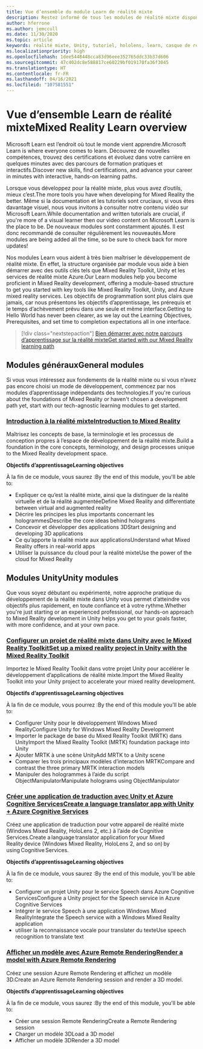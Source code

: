 ```yaml
---
title: Vue d’ensemble du module Learn de réalité mixte
description: Restez informé de tous les modules de réalité mixte disponibles qui sont hébergés sur la plateforme Microsoft Learn.
author: hferrone
ms.author: jemccull
ms.date: 11/30/2020
ms.topic: article
keywords: réalité mixte, Unity, tutoriel, hololens, learn, casque de réalité mixte, casque windows mixed reality, casque de réalité virtuelle, qu’est-ce que la réalité virtuelle, qu’est-ce que la réalité augmentée, MRTK, mixed reality toolkit, traduction linguistique, Azure, Azure Cognitive Services, Microsoft Learn
ms.localizationpriority: high
ms.openlocfilehash: 1dee5448448cca83d96eee352765ddc33b37d606
ms.sourcegitcommit: 47c402dc8e588817ce60229bf019170fa36f3045
ms.translationtype: HT
ms.contentlocale: fr-FR
ms.lasthandoff: 04/16/2021
ms.locfileid: "107581551"
---
```

# <a name="mixed-reality-learn-overview"></a><span data-ttu-id="a6f1f-104">Vue d’ensemble Learn de réalité mixte</span><span class="sxs-lookup"><span data-stu-id="a6f1f-104">Mixed Reality Learn overview</span></span>

<span data-ttu-id="a6f1f-105">Microsoft Learn est l’endroit où tout le monde vient apprendre.</span><span class="sxs-lookup"><span data-stu-id="a6f1f-105">Microsoft Learn is where everyone comes to learn.</span></span> <span data-ttu-id="a6f1f-106">Découvrez de nouvelles compétences, trouvez des certifications et évoluez dans votre carrière en quelques minutes avec des parcours de formation pratiques et interactifs.</span><span class="sxs-lookup"><span data-stu-id="a6f1f-106">Discover new skills, find certifications, and advance your career in minutes with interactive, hands-on learning paths.</span></span> 

<span data-ttu-id="a6f1f-107">Lorsque vous développez pour la réalité mixte, plus vous avez d’outils, mieux c’est.</span><span class="sxs-lookup"><span data-stu-id="a6f1f-107">The more tools you have when developing for Mixed Reality the better.</span></span> <span data-ttu-id="a6f1f-108">Même si la documentation et les tutoriels sont cruciaux, si vous êtes davantage visuel, nous vous invitons à consulter notre contenu vidéo sur Microsoft Learn.</span><span class="sxs-lookup"><span data-stu-id="a6f1f-108">While documentation and written tutorials are crucial, if you're more of a visual learner then our video content on Microsoft Learn is the place to be.</span></span> <span data-ttu-id="a6f1f-109">De nouveaux modules sont constamment ajoutés. Il est donc recommandé de consulter régulièrement les nouveautés.</span><span class="sxs-lookup"><span data-stu-id="a6f1f-109">More modules are being added all the time, so be sure to check back for more updates!</span></span>

<span data-ttu-id="a6f1f-110">Nos modules Learn vous aident à très bien maîtriser le développement de réalité mixte. En effet, la structure organisée par module vous aide à bien démarrer avec des outils clés tels que Mixed Reality Toolkit, Unity et les services de réalité mixte Azure.</span><span class="sxs-lookup"><span data-stu-id="a6f1f-110">Our Learn modules help you become proficient in Mixed Reality development, offering a module-based structure to get you started with key tools like Mixed Reality Toolkit, Unity, and Azure mixed reality services.</span></span> <span data-ttu-id="a6f1f-111">Les objectifs de programmation sont plus clairs que jamais, car nous présentons les objectifs d’apprentissage, les prérequis et le temps d’achèvement prévu dans une seule et même interface.</span><span class="sxs-lookup"><span data-stu-id="a6f1f-111">Getting to Hello World has never been clearer, as we lay out the Learning Objectives, Prerequisites, and set time to completion expectations all in one interface.</span></span> 

> [!div class="nextstepaction"]
> [<span data-ttu-id="a6f1f-112">Bien démarrer avec notre parcours d’apprentissage sur la réalité mixte</span><span class="sxs-lookup"><span data-stu-id="a6f1f-112">Get started with our Mixed Reality learning path</span></span>](https://docs.microsoft.com/learn/browse/?terms=mixed%20reality)

## <a name="general-modules"></a><span data-ttu-id="a6f1f-113">Modules généraux</span><span class="sxs-lookup"><span data-stu-id="a6f1f-113">General modules</span></span>

<span data-ttu-id="a6f1f-114">Si vous vous intéressez aux fondements de la réalité mixte ou si vous n’avez pas encore choisi un mode de développement, commencez par nos modules d’apprentissage indépendants des technologies.</span><span class="sxs-lookup"><span data-stu-id="a6f1f-114">If you're curious about the foundations of Mixed Reality or haven't chosen a development path yet, start with our tech-agnostic learning modules to get started.</span></span>

### <a name="introduction-to-mixed-reality"></a>[<span data-ttu-id="a6f1f-115">Introduction à la réalité mixte</span><span class="sxs-lookup"><span data-stu-id="a6f1f-115">Introduction to Mixed Reality</span></span>](/learn/modules/intro-to-mixed-reality/)

<span data-ttu-id="a6f1f-116">Maîtrisez les concepts de base, la terminologie et les processus de conception propres à l’espace de développement de la réalité mixte.</span><span class="sxs-lookup"><span data-stu-id="a6f1f-116">Build a foundation in the core concepts, terminology, and design processes unique to the Mixed Reality development space.</span></span>

<span data-ttu-id="a6f1f-117">**Objectifs d’apprentissage**</span><span class="sxs-lookup"><span data-stu-id="a6f1f-117">**Learning objectives**</span></span>

<span data-ttu-id="a6f1f-118">À la fin de ce module, vous saurez :</span><span class="sxs-lookup"><span data-stu-id="a6f1f-118">By the end of this module, you'll be able to:</span></span>

* <span data-ttu-id="a6f1f-119">Expliquer ce qu’est la réalité mixte, ainsi que la distinguer de la réalité virtuelle et de la réalité augmentée</span><span class="sxs-lookup"><span data-stu-id="a6f1f-119">Define Mixed Reality and differentiate between virtual and augmented reality</span></span>
* <span data-ttu-id="a6f1f-120">Décrire les principes les plus importants concernant les hologrammes</span><span class="sxs-lookup"><span data-stu-id="a6f1f-120">Describe the core ideas behind holograms</span></span>
* <span data-ttu-id="a6f1f-121">Concevoir et développer des applications 3D</span><span class="sxs-lookup"><span data-stu-id="a6f1f-121">Start designing and developing 3D applications</span></span>
* <span data-ttu-id="a6f1f-122">Ce qu’apporte la réalité mixte aux applications</span><span class="sxs-lookup"><span data-stu-id="a6f1f-122">Understand what Mixed Reality offers in real-world apps</span></span>
* <span data-ttu-id="a6f1f-123">Utiliser la puissance du cloud pour la réalité mixte</span><span class="sxs-lookup"><span data-stu-id="a6f1f-123">Use the power of the cloud for Mixed Reality</span></span>

## <a name="unity-modules"></a><span data-ttu-id="a6f1f-124">Modules Unity</span><span class="sxs-lookup"><span data-stu-id="a6f1f-124">Unity modules</span></span>

<span data-ttu-id="a6f1f-125">Que vous soyez débutant ou expérimenté, notre approche pratique du développement de la réalité mixte dans Unity vous permet d’atteindre vos objectifs plus rapidement, en toute confiance et à votre rythme.</span><span class="sxs-lookup"><span data-stu-id="a6f1f-125">Whether you're just starting or an experienced professional, our hands-on approach to Mixed Reality development in Unity helps you get to your goals faster, with more confidence, and at your own pace.</span></span>

### <a name="set-up-a-mixed-reality-project-in-unity-with-the-mixed-reality-toolkit"></a>[<span data-ttu-id="a6f1f-126">Configurer un projet de réalité mixte dans Unity avec le Mixed Reality Toolkit</span><span class="sxs-lookup"><span data-stu-id="a6f1f-126">Set up a mixed reality project in Unity with the Mixed Reality Toolkit</span></span>](/learn/modules/mixed-reality-toolkit-project-unity/)

<span data-ttu-id="a6f1f-127">Importez le Mixed Reality Toolkit dans votre projet Unity pour accélérer le développement d’applications de réalité mixte.</span><span class="sxs-lookup"><span data-stu-id="a6f1f-127">Import the Mixed Reality Toolkit into your Unity project to accelerate your mixed reality development.</span></span>

<span data-ttu-id="a6f1f-128">**Objectifs d’apprentissage**</span><span class="sxs-lookup"><span data-stu-id="a6f1f-128">**Learning objectives**</span></span>

<span data-ttu-id="a6f1f-129">À la fin de ce module, vous pourrez :</span><span class="sxs-lookup"><span data-stu-id="a6f1f-129">By the end of this module you'll be able to:</span></span>

* <span data-ttu-id="a6f1f-130">Configurer Unity pour le développement Windows Mixed Reality</span><span class="sxs-lookup"><span data-stu-id="a6f1f-130">Configure Unity for Windows Mixed Reality Development</span></span>
* <span data-ttu-id="a6f1f-131">Importer le package de base du Mixed Reality Toolkit (MRTK) dans Unity</span><span class="sxs-lookup"><span data-stu-id="a6f1f-131">Import the Mixed Reality Toolkit (MRTK) foundation package into Unity</span></span>
* <span data-ttu-id="a6f1f-132">Ajouter MRTK à une scène Unity</span><span class="sxs-lookup"><span data-stu-id="a6f1f-132">Add MRTK to a Unity scene</span></span>
* <span data-ttu-id="a6f1f-133">Comparer les trois principaux modèles d’interaction MRTK</span><span class="sxs-lookup"><span data-stu-id="a6f1f-133">Compare and contrast the three primary MRTK interaction models</span></span>
* <span data-ttu-id="a6f1f-134">Manipuler des hologrammes à l’aide du script ObjectManipulator</span><span class="sxs-lookup"><span data-stu-id="a6f1f-134">Manipulate holograms using ObjectManipulator</span></span>

### <a name="create-a-language-translator-app-with-unity--azure-cognitive-services"></a>[<span data-ttu-id="a6f1f-135">Créer une application de traduction avec Unity et Azure Cognitive Services</span><span class="sxs-lookup"><span data-stu-id="a6f1f-135">Create a language translator app with Unity + Azure Cognitive Services</span></span>](/learn/modules/create-language-translator-mixed-reality-application-unity-azure-cognitive-services/)

<span data-ttu-id="a6f1f-136">Créez une application de traduction pour votre appareil de réalité mixte (Windows Mixed Reality, HoloLens 2, etc.) à l’aide de Cognitive Services.</span><span class="sxs-lookup"><span data-stu-id="a6f1f-136">Create a language translator application for your Mixed Reality device (Windows Mixed Reality, HoloLens 2, and so on) by using Cognitive Services.</span></span>

<span data-ttu-id="a6f1f-137">**Objectifs d’apprentissage**</span><span class="sxs-lookup"><span data-stu-id="a6f1f-137">**Learning objectives**</span></span>

<span data-ttu-id="a6f1f-138">À la fin de ce module, vous saurez :</span><span class="sxs-lookup"><span data-stu-id="a6f1f-138">By the end of this module, you'll be able to:</span></span>

* <span data-ttu-id="a6f1f-139">Configurer un projet Unity pour le service Speech dans Azure Cognitive Services</span><span class="sxs-lookup"><span data-stu-id="a6f1f-139">Configure a Unity project for the Speech service in Azure Cognitive Services</span></span>
* <span data-ttu-id="a6f1f-140">Intégrer le service Speech à une application Windows Mixed Reality</span><span class="sxs-lookup"><span data-stu-id="a6f1f-140">Integrate the Speech service with a Windows Mixed Reality application</span></span>
* <span data-ttu-id="a6f1f-141">utiliser la reconnaissance vocale pour translater du texte</span><span class="sxs-lookup"><span data-stu-id="a6f1f-141">Use speech recognition to translate text</span></span>

### <a name="render-a-model-with-azure-remote-rendering"></a>[<span data-ttu-id="a6f1f-142">Afficher un modèle avec Azure Remote Rendering</span><span class="sxs-lookup"><span data-stu-id="a6f1f-142">Render a model with Azure Remote Rendering</span></span>](/learn/modules/render-model-azure-remote-rendering-unity/)

<span data-ttu-id="a6f1f-143">Créez une session Azure Remote Rendering et affichez un modèle 3D.</span><span class="sxs-lookup"><span data-stu-id="a6f1f-143">Create an Azure Remote Rendering session and render a 3D model.</span></span>

<span data-ttu-id="a6f1f-144">**Objectifs d’apprentissage**</span><span class="sxs-lookup"><span data-stu-id="a6f1f-144">**Learning objectives**</span></span>

<span data-ttu-id="a6f1f-145">À la fin de ce module, vous saurez :</span><span class="sxs-lookup"><span data-stu-id="a6f1f-145">By the end of this module, you'll be able to:</span></span>

* <span data-ttu-id="a6f1f-146">Créer une session Remote Rendering</span><span class="sxs-lookup"><span data-stu-id="a6f1f-146">Create a Remote Rendering session</span></span>
* <span data-ttu-id="a6f1f-147">Charger un modèle 3D</span><span class="sxs-lookup"><span data-stu-id="a6f1f-147">Load a 3D model</span></span>
* <span data-ttu-id="a6f1f-148">Afficher un modèle 3D</span><span class="sxs-lookup"><span data-stu-id="a6f1f-148">Render a 3D model</span></span>